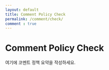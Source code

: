 ```yaml
---
layout: default
title: Comment Policy Check
permalink: /comment/check/
comment : true
---
```

# Comment Policy Check
여기에 코멘트 정책 요약을 작성하세요.